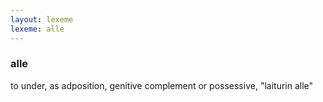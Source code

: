 ```yaml
---
layout: lexeme
lexeme: alle
---
```


###  alle 
to under, as adposition, genitive complement or possessive, "laiturin alle"

